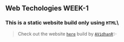 ## Web Techologies WEEK-1
### This is a static website build only using `HTML`\
> Check out the website [`here`](https://avidhanr.github.io/BookStore-W1/) build by [`AVidhanR`](https://linktr.ee/itsvidhanreddy)✨
